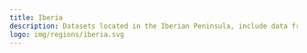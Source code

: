 ```yaml
---
title: Iberia
description: Datasets located in the Iberian Peninsula, include data from both Portugal and Spain. Datasets are ordered by the last modified date.
logo: img/regions/iberia.svg
---
```

